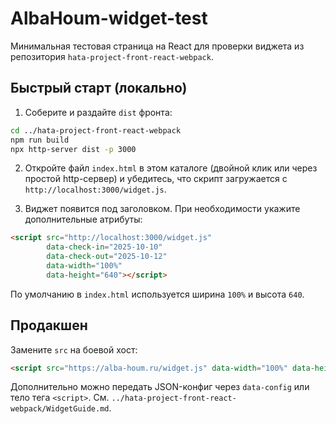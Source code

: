 # AlbaHoum-widget-test

Минимальная тестовая страница на React для проверки виджета из репозитория `hata-project-front-react-webpack`.

## Быстрый старт (локально)

1) Соберите и раздайте `dist` фронта:

```bash
cd ../hata-project-front-react-webpack
npm run build
npx http-server dist -p 3000
```

2) Откройте файл `index.html` в этом каталоге (двойной клик или через простой http-сервер) и убедитесь, что скрипт загружается с `http://localhost:3000/widget.js`.

3) Виджет появится под заголовком. При необходимости укажите дополнительные атрибуты:

```html
<script src="http://localhost:3000/widget.js"
        data-check-in="2025-10-10"
        data-check-out="2025-10-12"
        data-width="100%"
        data-height="640"></script>
```

По умолчанию в `index.html` используется ширина `100%` и высота `640`.

## Продакшен

Замените `src` на боевой хост:

```html
<script src="https://alba-houm.ru/widget.js" data-width="100%" data-height="640"></script>
```

Дополнительно можно передать JSON-конфиг через `data-config` или тело тега `<script>`. См. `../hata-project-front-react-webpack/WidgetGuide.md`.
